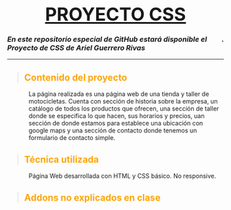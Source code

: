 # <span style="font-size: 150%; display: flex; justify-content: center;">[PROYECTO CSS](https://agueriv.github.io/)</span>
### <span style="display: flex; justify-content: center; margin-bottom: 1em;">*En este repositorio especial de GitHub estará disponible el Proyecto de CSS de Ariel Guerrero Rivas*.</span>

---

> ## <span style="color: orange;">Contenido del proyecto</span>

<p style="margin-left: 50px;">La página realizada es una página web de una tienda y taller de motocicletas. Cuenta con sección de historia sobre la empresa, un catálogo de todos los productos que ofrecen, una sección de taller donde se especifica lo que hacen, sus horarios y precios, uan sección de donde estamos para establece una ubicación con google maps y una sección de contacto donde tenemos un formulario de contacto simple.<p>

> ## <span style="color: orange;">Técnica utilizada</span>

<p style="margin-left: 50px;">Página Web desarrollada con HTML y CSS básico. No responsive.<p>

> ## <span style="color: orange;">Addons no explicados en clase</span>

<p style="margin-left: 50px;"><p>